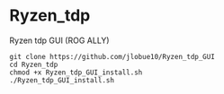 # Ryzen_tdp
Ryzen tdp GUI  (ROG ALLY)

```
git clone https://github.com/jlobue10/Ryzen_tdp_GUI
cd Ryzen_tdp
chmod +x Ryzen_tdp_GUI_install.sh
./Ryzen_tdp_GUI_install.sh
```

